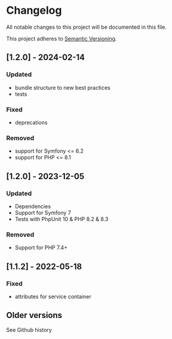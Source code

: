 # Changelog
All notable changes to this project will be documented in this file.

This project adheres to [Semantic Versioning](https://semver.org/spec/v2.0.0.html).

## [1.2.0] - 2024-02-14
### Updated
* bundle structure to new best practices
* tests

### Fixed
* deprecations

### Removed
* support for Symfony <= 6.2
* support for PHP <= 8.1

## [1.2.0] - 2023-12-05
### Updated
* Dependencies
* Support for Symfony 7
* Tests with PhpUnit 10 & PHP 8.2 & 8.3

### Removed
* Support for PHP 7.4+

## [1.1.2] - 2022-05-18
### Fixed
* attributes for service container

## Older versions
See Github history
